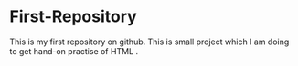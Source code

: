 # First-Repository
This is my first repository on github.
This is small project which I am doing to get hand-on practise of HTML .

